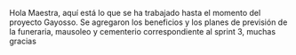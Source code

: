 Hola Maestra, aquí está lo que se ha trabajado hasta el momento del proyecto Gayosso. Se agregaron los beneficios y los planes de previsión de la funeraria, mausoleo y cementerio correspondiente al sprint 3, muchas gracias
